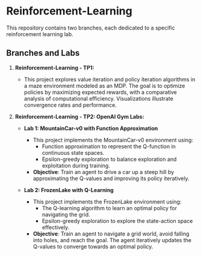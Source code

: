 # Reinforcement-Learning

This repository contains two branches, each dedicated to a specific reinforcement learning lab.

## Branches and Labs

1. **Reinforcement-Learning - TP1:**
    - This project explores value iteration and policy iteration algorithms in a maze environment modeled as an MDP. The goal is to optimize policies by maximizing expected rewards, with a comparative analysis of computational efficiency. Visualizations illustrate convergence rates and performance.

2. **Reinforcement-Learning - TP2: OpenAI Gym Labs:**
    - **Lab 1: MountainCar-v0 with Function Approximation**
        - This project implements the MountainCar-v0 environment using:
            - Function approximation to represent the Q-function in continuous state spaces.
            - Epsilon-greedy exploration to balance exploration and exploitation during training.
        - **Objective**: Train an agent to drive a car up a steep hill by approximating the Q-values and improving its policy iteratively.

    - **Lab 2: FrozenLake with Q-Learning**
        - This project implements the FrozenLake environment using:
            - The Q-learning algorithm to learn an optimal policy for navigating the grid.
            - Epsilon-greedy exploration to explore the state-action space effectively.
        - **Objective**: Train an agent to navigate a grid world, avoid falling into holes, and reach the goal. The agent iteratively updates the Q-values to converge towards an optimal policy.
